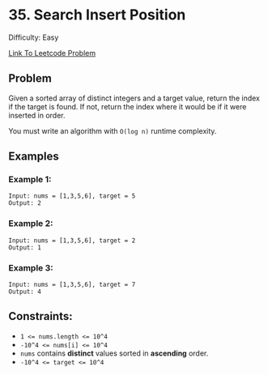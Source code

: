 # 35. Search Insert Position
Difficulty: Easy

[Link To Leetcode Problem](hhttps://leetcode.com/problems/search-insert-position/)

## Problem
Given a sorted array of distinct integers and a target value, return the index if the target is found. If not, return the index where it would be if it were inserted in order.

You must write an algorithm with `O(log n)` runtime complexity.

## Examples
### Example 1:
```
Input: nums = [1,3,5,6], target = 5
Output: 2
```
### Example 2:
```
Input: nums = [1,3,5,6], target = 2
Output: 1
```
### Example 3:
```
Input: nums = [1,3,5,6], target = 7
Output: 4
```

## Constraints:
- `1 <= nums.length <= 10^4`
- `-10^4 <= nums[i] <= 10^4`
- `nums` contains **distinct** values sorted in **ascending** order.
- `-10^4 <= target <= 10^4`